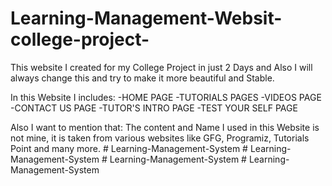 # Learning-Management-Websit-college-project-
This website I created for my College Project in just 2 Days and Also I will always change this and try to make it more beautiful and Stable. 

In this Website I includes:
-HOME PAGE
-TUTORIALS PAGES
-VIDEOS PAGE
-CONTACT US PAGE
-TUTOR'S INTRO PAGE
-TEST YOUR SELF PAGE

Also I want to mention that: The content and Name I used in this Website is not mine, it is taken from various websites like GFG, Programiz, Tutorials Point and many more.
#   L e a r n i n g - M a n a g e m e n t - S y s t e m  
 #   L e a r n i n g - M a n a g e m e n t - S y s t e m  
 #   L e a r n i n g - M a n a g e m e n t - S y s t e m  
 #   L e a r n i n g - M a n a g e m e n t - S y s t e m  
 